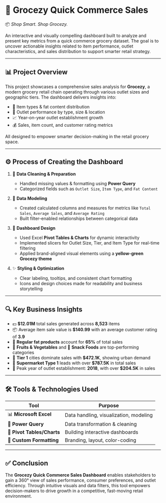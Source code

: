 # 🛒 **Grocezy Quick Commerce Sales**

📦 *Shop Smart. Shop Grocezy.*

An interactive and visually compelling dashboard built to analyze and present key metrics from a quick commerce grocery dataset. The goal is to uncover actionable insights related to item performance, outlet characteristics, and sales distribution to support smarter retail strategy.

---

## 📊 **Project Overview**

This project showcases a comprehensive sales analysis for **Grocezy**, a modern grocery retail chain operating through various outlet sizes and geographic tiers. The dashboard delivers insights into:

* 🥗 Item types & fat content distribution
* 🏪 Outlet performance by type, size & location
* 📈 Year-on-year outlet establishment growth
* 💰 Sales, item count, and customer rating metrics

All designed to empower smarter decision-making in the retail grocery space.

---

## ⚙️ **Process of Creating the Dashboard**

1. 🧹 **Data Cleaning & Preparation**

   * Handled missing values & formatting using **Power Query**
   * Categorized fields such as `Outlet Size`, `Item Type`, and `Fat Content`

2. 🧱 **Data Modeling**

   * Created calculated columns and measures for metrics like `Total Sales`, `Average Sales`, and `Average Rating`
   * Built filter-enabled relationships between categorical data

3. 🎨 **Dashboard Design**

   * Used Excel **Pivot Tables & Charts** for dynamic interactivity
   * Implemented slicers for Outlet Size, Tier, and Item Type for real-time filtering
   * Applied brand-aligned visual elements using a **yellow-green Grocezy theme**

4. ✨ **Styling & Optimization**

   * Clear labeling, tooltips, and consistent chart formatting
   * Icons and design choices made for readability and business storytelling

---

## 🔍 **Key Business Insights**

* 💵 **\$12.01M** total sales generated across **8,523** items
* 📦 Average item sale value is **\$140.99** with an average customer rating of **3.9**
* 🥛 **Regular fat products** account for **65%** of total sales
* 🥕 **Fruits & Vegetables** and 🍪 **Snack Foods** are top-performing categories
* 🌆 **Tier 1** cities dominate sales with **\$472.1K**, showing urban demand
* 🏬 **Supermarket Type 1** leads with over **\$787.5K** in total sales
* 📅 Peak year of outlet establishment: **2018**, with over **\$204.5K** in sales

---

## 🛠 **Tools & Technologies Used**

| Tool                       | Purpose                                |
| -------------------------- | -------------------------------------- |
| 📊 **Microsoft Excel**     | Data handling, visualization, modeling |
| 🔄 **Power Query**         | Data transformation & cleaning         |
| 🧩 **Pivot Tables/Charts** | Building interactive dashboards        |
| 🎨 **Custom Formatting**   | Branding, layout, color-coding         |

---

## ✅ **Conclusion**

The **Grocezy Quick Commerce Sales Dashboard** enables stakeholders to gain a 360° view of sales performance, consumer preferences, and outlet efficiency. Through intuitive visuals and data filters, this tool empowers decision-makers to drive growth in a competitive, fast-moving retail environment.
